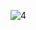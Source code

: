 ​![4](https://user-images.githubusercontent.com/83157814/217561688-c1486ef1-b443-4ff5-a2e8-95619ff4f32b.jpg)

